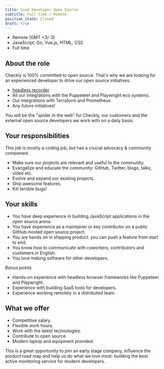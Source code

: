 ```yaml
---
title: Lead Developer Open Source
subtitle: Full time / Remote
position_state: Closed
draft: true
---
```


- Remote (GMT +3/-3)
- JavaScript, Go, Vue.js, HTML, CSS
- Full time

## About the role

Checkly is 100% committed to open source. That's why we are looking for an experienced developer to drive our open source initiatives:

 - [headless recorder](https://github.com/checkly/headless-recorder)
 - All our integrations with the Puppeteer and Playwright eco systems.
 - Our integrations with Terraform and Prometheus
 - Any future initiatives!
 
You will be the "spider in the web" for Checkly, our customers and the external open source developers we work with on a daily basis. 

## Your responsibilities

This job is mostly a coding job, but has a crucial advocacy & community component.
 
 - Make sure our projects are relevant and useful to the community.
 - Evangelize and educate the community: GitHub, Twitter, blogs, talks, video etc.
 - Evolve and expand our existing projects.
 - Ship awesome features.
 - Kill terrible bugs!
 
## Your skills

- You have deep experience in building JavaScript applications in the open source arena.
- You have experience as a maintainer or key contributor on a public GitHub-hosted open source project.
- You are hands on in shipping product: you can push a feature from start to end.
- You know how to communicate with coworkers, contributors and customers in English.
- You love making software for other developers.

*Bonus points*

- Hands-on experience with headless browser frameworks like Puppeteer and Playwright.
- Experience with building SaaS tools for developers.
- Experience working remotely in a distributed team.

## What we offer

- Competitive salary.
- Flexible work hours.
- Work with the latest technologies.
- Contribute to open source.
- Modern laptop and equipment provided.

This is a great opportunity to join an early stage company, influence the product road map and help us do what we love most: 
building the best active monitoring service for modern developers.
